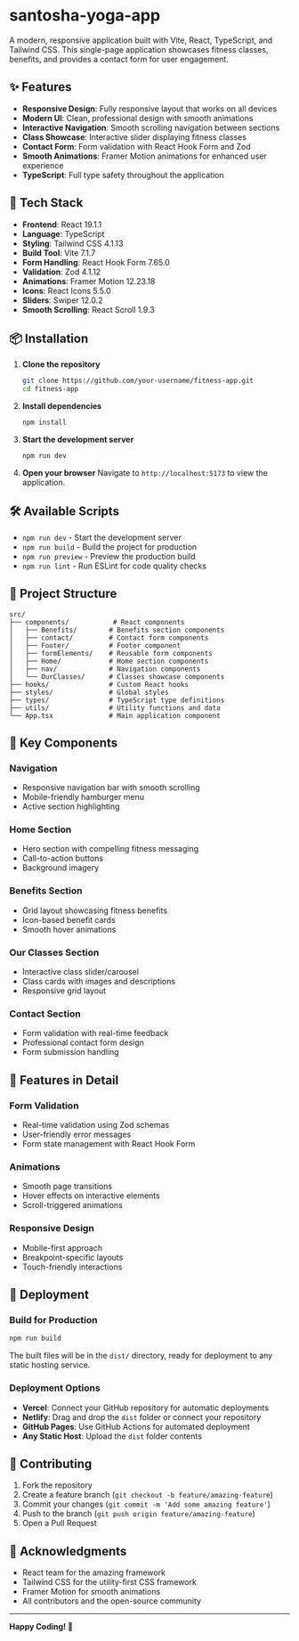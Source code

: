 # ️santosha-yoga-app

A modern, responsive application built with Vite, React, TypeScript, and Tailwind CSS. This single-page application showcases fitness classes, benefits, and provides a contact form for user engagement.

## ✨ Features

- **Responsive Design**: Fully responsive layout that works on all devices
- **Modern UI**: Clean, professional design with smooth animations
- **Interactive Navigation**: Smooth scrolling navigation between sections
- **Class Showcase**: Interactive slider displaying fitness classes
- **Contact Form**: Form validation with React Hook Form and Zod
- **Smooth Animations**: Framer Motion animations for enhanced user experience
- **TypeScript**: Full type safety throughout the application

## 🚀 Tech Stack

- **Frontend**: React 19.1.1
- **Language**: TypeScript
- **Styling**: Tailwind CSS 4.1.13
- **Build Tool**: Vite 7.1.7
- **Form Handling**: React Hook Form 7.65.0
- **Validation**: Zod 4.1.12
- **Animations**: Framer Motion 12.23.18
- **Icons**: React Icons 5.5.0
- **Sliders**: Swiper 12.0.2
- **Smooth Scrolling**: React Scroll 1.9.3

## 📦 Installation

1. **Clone the repository**
   ```bash
   git clone https://github.com/your-username/fitness-app.git
   cd fitness-app
   ```

2. **Install dependencies**
   ```bash
   npm install
   ```

3. **Start the development server**
   ```bash
   npm run dev
   ```

4. **Open your browser**
   Navigate to `http://localhost:5173` to view the application.

## 🛠️ Available Scripts

- `npm run dev` - Start the development server
- `npm run build` - Build the project for production
- `npm run preview` - Preview the production build
- `npm run lint` - Run ESLint for code quality checks

## 📁 Project Structure

```
src/
├── components/           # React components
│   ├── Benefits/        # Benefits section components
│   ├── contact/         # Contact form components
│   ├── Footer/          # Footer component
│   ├── formElements/    # Reusable form components
│   ├── Home/            # Home section components
│   ├── nav/             # Navigation components
│   └── OurClasses/      # Classes showcase components
├── hooks/               # Custom React hooks
├── styles/              # Global styles
├── types/               # TypeScript type definitions
├── utils/               # Utility functions and data
└── App.tsx              # Main application component
```

## 🎨 Key Components

### Navigation
- Responsive navigation bar with smooth scrolling
- Mobile-friendly hamburger menu
- Active section highlighting

### Home Section
- Hero section with compelling fitness messaging
- Call-to-action buttons
- Background imagery

### Benefits Section
- Grid layout showcasing fitness benefits
- Icon-based benefit cards
- Smooth hover animations

### Our Classes Section
- Interactive class slider/carousel
- Class cards with images and descriptions
- Responsive grid layout

### Contact Section
- Form validation with real-time feedback
- Professional contact form design
- Form submission handling

## 🎯 Features in Detail

### Form Validation
- Real-time validation using Zod schemas
- User-friendly error messages
- Form state management with React Hook Form

### Animations
- Smooth page transitions
- Hover effects on interactive elements
- Scroll-triggered animations

### Responsive Design
- Mobile-first approach
- Breakpoint-specific layouts
- Touch-friendly interactions

## 🚀 Deployment

### Build for Production
```bash
npm run build
```

The built files will be in the `dist/` directory, ready for deployment to any static hosting service.

### Deployment Options
- **Vercel**: Connect your GitHub repository for automatic deployments
- **Netlify**: Drag and drop the `dist` folder or connect your repository
- **GitHub Pages**: Use GitHub Actions for automated deployment
- **Any Static Host**: Upload the `dist` folder contents

## 🤝 Contributing

1. Fork the repository
2. Create a feature branch (`git checkout -b feature/amazing-feature`)
3. Commit your changes (`git commit -m 'Add some amazing feature'`)
4. Push to the branch (`git push origin feature/amazing-feature`)
5. Open a Pull Request

## 🙏 Acknowledgments

- React team for the amazing framework
- Tailwind CSS for the utility-first CSS framework
- Framer Motion for smooth animations
- All contributors and the open-source community

---

**Happy Coding! 🚀**